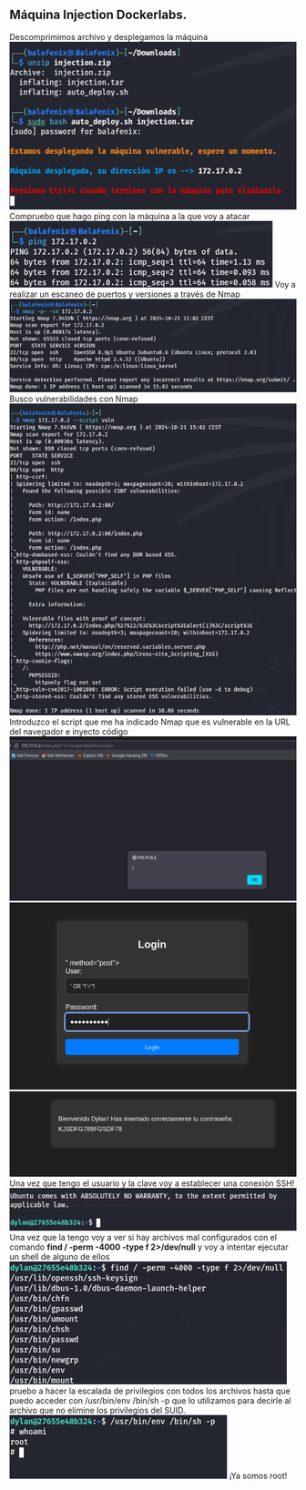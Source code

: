<!DOCTYPE MD>

## Máquina Injection Dockerlabs.

Descomprimimos archivo y desplegamos la máquina
![alt text](img1.png)
Compruebo que hago ping con la máquina a la que voy a atacar
![alt text](img2.png)
Voy a realizar un escaneo de puertos y versiones a través de Nmap
![alt text](img3.png)
Busco vulnerabilidades con Nmap
![alt text](img4.png)
Introduzco el script que me ha indicado Nmap que es vulnerable en la URL del navegador e inyecto código
![alt text](img5.png)
![alt text](img6.png)
![alt text](img7.png)
Una vez que tengo el usuario y la clave voy a establecer una conexión SSH!
![alt text](img8.png)
Una vez que la tengo voy a ver si hay archivos mal configurados con el comando **find / -perm -4000 -type f 2>/dev/null** y voy a intentar ejecutar un shell de alguno de ellos
![alt text](img9.png)
pruebo a hacer la escalada de privilegios con todos los archivos hasta que puedo acceder con /usr/bin/env /bin/sh -p que lo utilizamos para decirle al archivo que no elimine los privilegios del SUID.
![alt text](img10.png)
¡Ya somos root!
